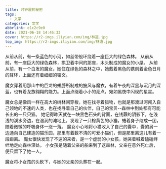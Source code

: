 ```yaml
---
title: 时钟屋的秘密
tags:
  - 文学
categories: 文学
abbrlink: e1c2c9e0
date: 2021-06-18 14:46:33
cover: https://r2-imgs.iliyian.com/img/林道.jpg
top_img: https://r2-imgs.iliyian.com/img/林道.jpg
---
```


从前从前，有一条蓝色的小河，如丝带般环绕着一座巨大的绿色森林。
从前从前，有一座巨大的绿色森林，拱卫着中间的那座，木头制成的魔女的小屋。
从前从前，有一个白发的魔女，她住在绿色的森林之中，她戴着黑色的镌刻着金色日月的耳环，上面还有着细细的铭文。

魔女穿着用那山中的巨龙的翅膀所制成的披风与魔衣，有着午夜的深黑与沉月的深蓝，也有着龙族翱翔的能力。上面点缀着小小的亮点，宛如黑夜中闪现的星星。

魔女总是像风一样在高大的树林间穿梭，她在找寻着猎物，也就是那渡过河闯入自己领地的不速的人类，也在找寻着自己的伙伴，自己的宝贝--森林中到处都有可能长出的一只只猫。
她记得昨天就在一块黑色石头的背面，在钱蕨的阴影下，在浅浅的溪水旁边，在湿润的滩地上，发现了一只棕黄色的小猫，蜷着身子缩成一团，随着微微的呼吸身体一涨一落。
魔女小心地将小猫收入了自己的囊中，囊的另一边通向自己建造的猫乐园，那里有着数不清的可爱小猫们，但是那里离这儿有着一段距离。
魔女很快发现了不速的来者，是一个虚弱的小女孩，她哭着喊着磕磕绊绊地走向森林深处。
小女孩是随着父亲的船来到了这森林，父亲在意外死亡后，便只留下了她一人。

魔女将小女孩的头砍下，与她的父亲的头葬在一起。
